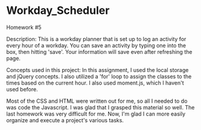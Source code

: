 # Workday_Scheduler
Homework #5

Description:
This is a workday planner that is set up to log an activity for every hour of a workday. You can save an activity by typing one into the box, then hitting 'save'. Your information will save even after refreshing the page.

Concepts used in this project:
In this assignment, I used the local storage and jQuery concepts. I also utilized a 'for' loop to assign the classes to the times based on the current hour. I also used moment.js, which I haven't used before.

Most of the CSS and HTML were written out for me, so all I needed to do was code the Javascript. I was glad that I grasped this material so well. The last homework was very difficult for me. Now, I'm glad I can more easily organize and execute a project's various tasks.
